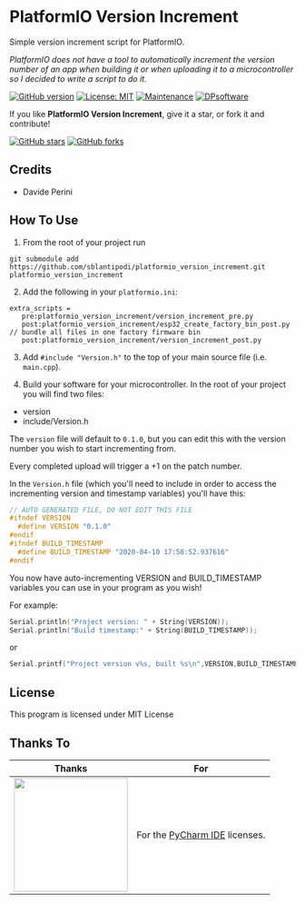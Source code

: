 # PlatformIO Version Increment
Simple version increment script for PlatformIO.  
  
_PlatformIO does not have a tool to automatically increment the version number of an app when building it or when uploading it to a microcontroller so I decided to write a script to do it._

[![GitHub version](https://img.shields.io/github/v/release/sblantipodi/platformio_version_increment.svg)](https://img.shields.io/github/v/release/sblantipodi/platformio_version_increment.svg)
[![License: MIT](https://img.shields.io/badge/License-MIT-yellow.svg)](https://opensource.org/licenses/MIT)
[![Maintenance](https://img.shields.io/badge/Maintained%3F-yes-green.svg)](https://GitHub.com/sblantipodi/platformio_version_increment/graphs/commit-activity)
[![DPsoftware](https://img.shields.io/static/v1?label=DP&message=Software&color=orange)](https://www.dpsoftware.org)

If you like **PlatformIO Version Increment**, give it a star, or fork it and contribute!

[![GitHub stars](https://img.shields.io/github/stars/sblantipodi/platformio_version_increment.svg?style=social&label=Star)](https://github.com/sblantipodi/platformio_version_increment/stargazers)
[![GitHub forks](https://img.shields.io/github/forks/sblantipodi/platformio_version_increment.svg?style=social&label=Fork)](https://github.com/sblantipodi/platformio_version_increment/network)

## Credits
- Davide Perini

## How To Use
1) From the root of your project run
```
git submodule add https://github.com/sblantipodi/platformio_version_increment.git platformio_version_increment
```

2) Add the following in your `platformio.ini`:
```
extra_scripts = 
   pre:platformio_version_increment/version_increment_pre.py
   post:platformio_version_increment/esp32_create_factory_bin_post.py // bundle all files in one factory firmware bin
   post:platformio_version_increment/version_increment_post.py
```

3) Add `#include "Version.h"` to the top of your main source file (i.e. `main.cpp`). 

4) Build your software for your microcontroller. In the root of your project you will find two files:
- version
- include/Version.h 

The `version` file will default to `0.1.0`, but you can edit this with the version number you wish to start incrementing from.

Every completed upload will trigger a +1 on the patch number.

In the `Version.h` file (which you'll need to include in order to access the incrementing version and timestamp variables) you'll have this:
```c++
// AUTO GENERATED FILE, DO NOT EDIT THIS FILE
#ifndef VERSION
  #define VERSION "0.1.0"
#endif
#ifndef BUILD_TIMESTAMP
  #define BUILD_TIMESTAMP "2020-04-10 17:58:52.937616"
#endif
```    

You now have auto-incrementing VERSION and BUILD_TIMESTAMP variables you can use in your program as you wish!

For example:
```c++
Serial.println("Project version: " + String(VERSION));
Serial.println("Build timestamp:" + String(BUILD_TIMESTAMP));
```

or

```c++
Serial.printf("Project version v%s, built %s\n",VERSION,BUILD_TIMESTAMP);
```

## License
This program is licensed under MIT License

## Thanks To 
|  Thanks              |  For                           |
|----------------------|--------------------------------|
|<a href="https://www.jetbrains.com/"><img width="200" src="https://raw.githubusercontent.com/sblantipodi/arduino_bootstrapper/master/data/img/jetbrains.png"></a>| For the <a href="https://www.jetbrains.com/pycharm">PyCharm IDE</a> licenses.|

